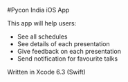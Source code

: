 #Pycon India iOS App

This app will help users:

* See all schedules
* See details of each presentation
* Give feedback on each presentation
* Send notification for favourite talks

Written in Xcode 6.3 (Swift)